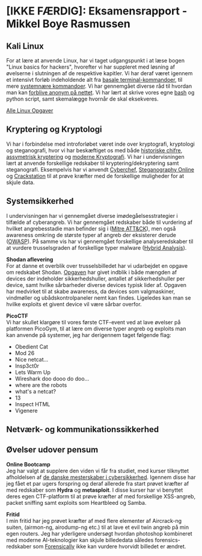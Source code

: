 # [IKKE FÆRDIG]: Eksamensrapport - Mikkel Boye Rasmussen

## Kali Linux
For at lære at anvende Linux, har vi taget udgangspunkt i at læse bogen "Linux basics for hackers", hvorefter vi har suppleret med løsning af øvelserne i slutningen af de respektive kapitler. Vi har deraf været igennem et intensivt forløb indeholdende alt fra [basale terminal-kommandoer](https://github.com/MBRzealand/IT-sikkerhed/blob/main/Linux%20%C3%98velser/%C3%98velser%20kapitel%201%20-%20Basics.md), til mere [systemnære kommandoer](https://github.com/MBRzealand/IT-sikkerhed/blob/main/Linux%20%C3%98velser/%C3%98velser%20kapitel%207%20-%20Environment%20variables.md). Vi har gennemgået diverse råd til hvordan man kan [forblive anonym på nettet](https://github.com/MBRzealand/IT-sikkerhed/blob/main/Linux%20%C3%98velser/%C3%98velser%20kapitel%2013%20-%20Becoming%20secure%20and%20anonymous.md). Vi har lært at skrive vores egne [bash](https://github.com/MBRzealand/IT-sikkerhed/blob/main/Linux%20%C3%98velser/%C3%98velser%20kapitel%208%20-%20Bash%20scripting.md) og python script, samt skemalægge hvornår de skal eksekveres.

[Alle Linux Opgaver](https://github.com/MBRzealand/IT-sikkerhed/tree/main/Linux%20%C3%98velser)


## Kryptering og Kryptologi
Vi har i forbindelse med introforløbet været inde over kryptografi, kryptologi og steganografi, hvor vi har beskæftiget os med både [historiske chifre](https://github.com/MBRzealand/IT-sikkerhed/blob/main/Krypterings%C3%B8velser/Historiske%20Chifre.md), [assymetrisk kryptering](https://github.com/MBRzealand/IT-sikkerhed/blob/main/Krypterings%C3%B8velser/Asymmetrisk%20Kryptering.md) og [moderne Kryptografi](https://github.com/MBRzealand/IT-sikkerhed/blob/main/Krypterings%C3%B8velser/Moderne%20Kryptografi.md). Vi har i undervisningen lært at anvende forskellige redskaber til kryptering/dekryptering samt steganografi. Eksempelvis har vi anvendt [Cyberchef](https://gchq.github.io/CyberChef/), [Steganography Online](https://stylesuxx.github.io/steganography/) og [Crackstation](https://crackstation.net/) til at prøve kræfter med de forskellige muligheder for at skjule data.

## Systemsikkerhed
I undervisningen har vi gennemgået diverse imødegåelsesstrategier i tilfælde af cyberangreb. Vi har gennemgået redskaber både til vurdering af hvilket angrebesstadie man befinder sig i ([Mitre ATT&CK](https://attack.mitre.org/)), men også awareness omkring de største typer af angreb der eksisterer derude ([OWASP](https://owasp.org/www-project-top-ten/)). På samme vis har vi gennemgået forskellige  analyseredskaber til at vurdere trusselsgraden af forskellige typer malware ([Hybrid Analysis](https://www.hybrid-analysis.com/)).

<b>Shodan aflevering</b><br/>
For at danne et overblik over trusselsbilledet har vi udarbejdet en opgave om redskabet Shodan. [Opgaven](https://github.com/MBRzealand/IT-sikkerhed/blob/main/Systemsikkerhed/Shodan%20aflevering.md) har givet indblik i både mængden af devices der indeholder sikkerhedshuller, antallet af sikkerhedshuller per device, samt hvilke sårbarheder diverse devices typisk lider af. Opgaven har medvirket til at skabe awareness, da devices som valgmaskiner, vindmøller og ubådskontrolpaneler nemt kan findes. Ligeledes kan man se hvilke exploits et givent device vil være sårbar overfor.

<b>PicoCTF</b><br/>
Vi har skullet klargøre til vores første CTF-event ved at lave øvelser på platformen PicoGym, til at lære om diverse typer angreb og exploits man kan anvende på systemer, jeg har derigennem taget følgende flag:
<ul>
  <li>Obedient Cat</li>
  <li>Mod 26</li>
  <li>Nice netcat...</li>
  <li>Insp3ct0r</li>
  <li>Lets Warm Up</li>
  <li>Wireshark doo dooo do doo...</li>
  <li>where are the robots</li>
  <li>what's a netcat?</li>
  <li>13</li>
  <li>Inspect HTML</li>
  <li>Vigenere</li>
</ul>




## Netværk- og kommunikationssikkerhed


## Øvelser udover pensum

<b>Online Bootcamp</b><br/>
Jeg har valgt at supplere den viden vi får fra studiet, med kurser tilknyttet afholdelsen af [de danske mesterskaber i cybersikkerhed](https://www.cybermesterskaberne.dk/online-traening/). Igennem disse har jeg fået et par ugers forspring og deraf allerede fra start prøvet kræfter af med redskaber som **Hydra** og **metasploit**. I disse kurser har vi benyttet deres egen CTF-platform til at prøve kræfter af med forskellige XSS-angreb, packet sniffing samt exploits som Heartbleed og Samba.

<b>Fritid</b><br/>
I min fritid har jeg prøvet kræfter af med flere elementer af Aircrack-ng suiten, (airmon-ng, airodump-ng etc.) til at lave et evil twin angreb på min egen routers. Jeg har yderligere undersøgt hvordan photoshop kombineret med moderne AI-teknologier kan skjule billededata således forensics-redskaber som [Forensically](https://29a.ch/photo-forensics/) ikke kan vurdere hvorvidt billedet er ændret.

